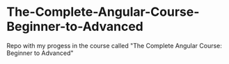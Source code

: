 # The-Complete-Angular-Course-Beginner-to-Advanced
Repo with my progess in the course called "The Complete Angular Course: Beginner to Advanced"
